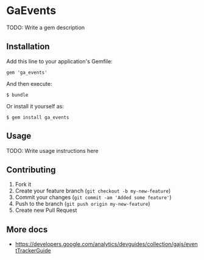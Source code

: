 # GaEvents

TODO: Write a gem description

## Installation

Add this line to your application's Gemfile:

    gem 'ga_events'

And then execute:

    $ bundle

Or install it yourself as:

    $ gem install ga_events

## Usage

TODO: Write usage instructions here

## Contributing

1. Fork it
2. Create your feature branch (`git checkout -b my-new-feature`)
3. Commit your changes (`git commit -am 'Added some feature'`)
4. Push to the branch (`git push origin my-new-feature`)
5. Create new Pull Request



## More docs

* https://developers.google.com/analytics/devguides/collection/gajs/eventTrackerGuide
